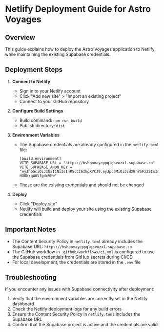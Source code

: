 # Netlify Deployment Guide for Astro Voyages

## Overview
This guide explains how to deploy the Astro Voyages application to Netlify while maintaining the existing Supabase credentials.

## Deployment Steps

1. **Connect to Netlify**
   - Sign in to your Netlify account
   - Click "Add new site" > "Import an existing project"
   - Connect to your GitHub repository

2. **Configure Build Settings**
   - Build command: `npm run build`
   - Publish directory: `dist`

3. **Environment Variables**
   - The Supabase credentials are already configured in the `netlify.toml` file:
     ```
     [build.environment]
     VITE_SUPABASE_URL = "https://hshpomayeppqlgsvozxl.supabase.co"
     VITE_SUPABASE_ANON_KEY = "eyJhbGciOiJIUzI1NiIsInR5cCI6IkpXVCJ9.eyJpc3MiOiJzdXBhYmFzZSIsInJlZiI6ImhzaHBvbWF5ZXBwcWxnc3ZvenhsIiwicm9sZSI6ImFub24iLCJpYXQiOjE3NDI0NjQ2MjIsImV4cCI6MjA1ODA0MDYyMn0.1SIghcgd5A9DFvCgu0UWAUMUG3-HOOkxqW6VfgdcVhw"
     ```
   - These are the existing credentials and should not be changed

4. **Deploy**
   - Click "Deploy site"
   - Netlify will build and deploy your site using the existing Supabase credentials

## Important Notes

- The Content Security Policy in `netlify.toml` already includes the Supabase URL: `https://hshpomayeppqlgsvozxl.supabase.co`
- The GitHub workflow in `.github/workflows/ci.yml` is configured to use the Supabase credentials from GitHub secrets during CI/CD
- For local development, the credentials are stored in the `.env` file

## Troubleshooting

If you encounter any issues with Supabase connectivity after deployment:

1. Verify that the environment variables are correctly set in the Netlify dashboard
2. Check the Netlify deployment logs for any build errors
3. Ensure the Content Security Policy in `netlify.toml` includes the Supabase URL
4. Confirm that the Supabase project is active and the credentials are valid